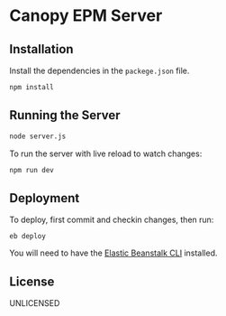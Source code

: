# Canopy EPM Server

## Installation

Install the dependencies in the `packege.json` file.

```bash
npm install
```

## Running the Server

```bash
node server.js
```

To run the server with live reload to watch changes:

```bash
npm run dev
```

## Deployment

To deploy, first commit and checkin changes, then run:

```
eb deploy
```

You will need to have the
[Elastic Beanstalk CLI](http://docs.aws.amazon.com/elasticbeanstalk/latest/dg/eb-cli3.html)
installed.

## License

UNLICENSED
